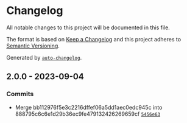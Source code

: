 # Changelog

All notable changes to this project will be documented in this file.

The format is based on [Keep a Changelog](https://keepachangelog.com/en/1.0.0/)
and this project adheres to [Semantic Versioning](https://semver.org/spec/v2.0.0.html).

Generated by [`auto-changelog`](https://github.com/CookPete/auto-changelog).

## 2.0.0 - 2023-09-04

### Commits

- Merge bb112976f5e3c2216dffef06a5dd1aec0edc945c into 888795c6c6e1d29b36ec9fe479132426269659cf [`5456e63`](https://github.com/rohit1901/ts-gen-typeguards/commit/5456e6320652084cf5299ae53f157eb34958f2cc)
